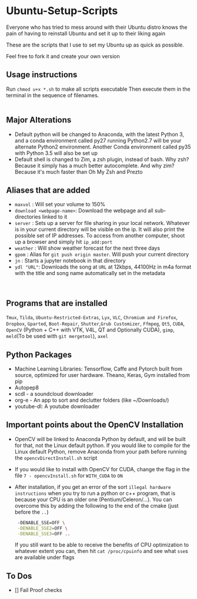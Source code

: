 # Ubuntu-Setup-Scripts
Everyone who has tried to mess around with their Ubuntu distro knows the pain of having to reinstall Ubuntu and set it up to their liking again

These are the scripts that I use to set my Ubuntu up as quick as possible.

Feel free to fork it and create your own version

## Usage instructions
Run 
`chmod u+x *.sh` to make all scripts executable
Then execute them in the terminal in the sequence of filenames.
<br><br>

## Major Alterations
* Default python will be changed to Anaconda, with the latest Python 3, and a conda environment called py27 running Python2.7 will be your alternate Python2 environment. Another Conda environment called py35 with Python 3.5 will also be set up
* Default shell is changed to Zim, a zsh plugin, instead of bash. Why zsh? Because it simply has a much better autocomplete. And why zim? Because it's much faster than Oh My Zsh and Prezto

## Aliases that are added
* `maxvol` : Will set your volume to 150%
* `download <webpage-name>`: Download the webpage and all sub-directories linked to it
* `server` : Sets up a server for file sharing in your local network. Whatever is in your current directory will be visible on the ip. It will also print the possible set of IP addresses. To access from another computer, shoot up a browser and simply hit `ip_add:port`
* `weather` : Will show weather forecast for the next three days
* `gpom` : Alias for `git push origin master`. Will push your current directory
* `jn` : Starts a jupyter notebook in that directory
* `ydl "URL"`: Downloads the song at `URL` at 12kbps, 44100Hz in m4a format with the title and song name automatically set in the metadata

<br>

## Programs that are installed
`Tmux`, `Tilda`, `Ubuntu-Restricted-Extras`, `Lyx`, `VLC`, `Chromium and Firefox`, `Dropbox`, `Gparted`, `Boot-Repair`, `Shutter`,`Grub Customizer`, `Ffmpeg`, `Qt5`, `CUDA`, `OpenCV` (Python + C++ with VTK, V4L, QT and Optionally CUDA), `gimp`, `meld`(To be used with `git mergetool`), `axel`

## Python Packages
* Machine Learning Libraries: Tensorflow, Caffe and Pytorch built from source, optimized for user hardware. Theano, Keras, Gym installed from pip
* Autopep8
* scdl - a soundcloud downloader
* org-e - An app to sort and declutter folders (like ~/Downloads/)
* youtube-dl: A youtube downloader

## Important points about the OpenCV Installation
* OpenCV will be linked to Anaconda Python by default, and will be built for that, not the Linux default python. If you would like to compile for the Linux default Python, remove Anaconda from your path before running the `opencvDirectInstall.sh` script
* If you would like to install with OpenCV for CUDA, change the flag in the file `7 - opencvInstall.sh` for `WITH_CUDA` to `ON`
* After installation, if you get an error of the sort `illegal hardware instructions` when you try to run a python or c++ program, that is because your CPU is an older one (Pentium/Celeron/...). You can overcome this by adding the following to the end of the cmake (just before the `..`)

  ```bash
   -DENABLE_SSE=OFF \
   -DENABLE_SSE2=OFF \
   -DENABLE_SSE3=OFF ..
  ```

  If you still want to be able to receive the benefits of CPU optimization to whatever extent you can, then hit `cat /proc/cpuinfo` and see what `sse`s are available under flags

## To Dos 
- [] Fail Proof checks
